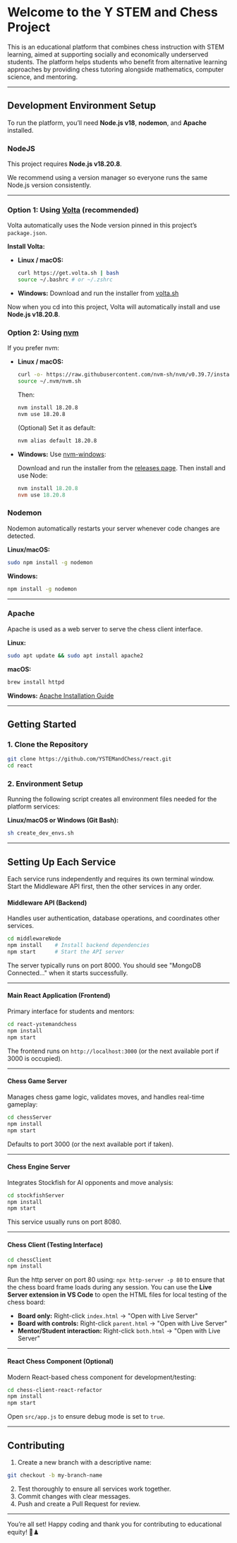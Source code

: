 # Welcome to the Y STEM and Chess Project

This is an educational platform that combines chess instruction with STEM learning, aimed at supporting socially and economically underserved students. The platform helps students who benefit from alternative learning approaches by providing chess tutoring alongside mathematics, computer science, and mentoring.

---

## Development Environment Setup

To run the platform, you’ll need **Node.js v18**, **nodemon**, and **Apache** installed.

### NodeJS

This project requires **Node.js v18.20.8**.

We recommend using a version manager so everyone runs the same Node.js version consistently.

---

### Option 1: Using [Volta](https://volta.sh) (recommended)

Volta automatically uses the Node version pinned in this project’s `package.json`.

**Install Volta:**

- **Linux / macOS:**
    ```bash
    curl https://get.volta.sh | bash
    source ~/.bashrc # or ~/.zshrc
    ```
- **Windows:**
Download and run the installer from [volta.sh](https://volta.sh)

Now when you cd into this project, Volta will automatically install and use **Node.js v18.20.8**.

### Option 2: Using [nvm](https://github.com/nvm-sh/nvm)

If you prefer nvm:

- **Linux / macOS:**
    ```bash
    curl -o- https://raw.githubusercontent.com/nvm-sh/nvm/v0.39.7/install.sh | bash
    source ~/.nvm/nvm.sh
    ```
    Then:
    ```bash
    nvm install 18.20.8
    nvm use 18.20.8
    ```
    (Optional) Set it as default:
    ```bash
    nvm alias default 18.20.8
    ```
- **Windows:**
    Use [nvm-windows](https://github.com/coreybutler/nvm-windows):

    Download and run the installer from the [releases page](https://github.com/coreybutler/nvm-windows/releases).
    Then install and use Node:
    ```powershell
    nvm install 18.20.8
    nvm use 18.20.8
    ```

### Nodemon

Nodemon automatically restarts your server whenever code changes are detected.

**Linux/macOS:**

```bash
sudo npm install -g nodemon
```

**Windows:**

```bash
npm install -g nodemon
```

---

### Apache

Apache is used as a web server to serve the chess client interface.

**Linux:**

```bash
sudo apt update && sudo apt install apache2
```

**macOS:**

```bash
brew install httpd
```

**Windows:**
[Apache Installation Guide](https://httpd.apache.org/docs/2.4/platform/windows.html)

---

## Getting Started

### 1. Clone the Repository

```bash
git clone https://github.com/YSTEMandChess/react.git
cd react
```

### 2. Environment Setup

Running the following script creates all environment files needed for the platform services:

**Linux/macOS or Windows (Git Bash):**

```bash
sh create_dev_envs.sh
```

---

## Setting Up Each Service

Each service runs independently and requires its own terminal window. Start the Middleware API first, then the other services in any order.

#### Middleware API (Backend)

Handles user authentication, database operations, and coordinates other services.


```bash
cd middlewareNode
npm install    # Install backend dependencies  
npm start      # Start the API server
```

The server typically runs on port 8000. You should see "MongoDB Connected..." when it starts successfully.

---

#### Main React Application (Frontend)

Primary interface for students and mentors:

```bash
cd react-ystemandchess
npm install
npm start
```

The frontend runs on `http://localhost:3000` (or the next available port if 3000 is occupied).

---

#### Chess Game Server

Manages chess game logic, validates moves, and handles real-time gameplay:

```bash
cd chessServer
npm install
npm start
```

Defaults to port 3000 (or the next available port if taken).

---

#### Chess Engine Server

Integrates Stockfish for AI opponents and move analysis:

```bash
cd stockfishServer
npm install
npm start
```

This service usually runs on port 8080.

---

#### Chess Client (Testing Interface)

```bash
cd chessClient
npm install
```

Run the http server on port 80 using: `npx http-server -p 80` to ensure that the chess board frame loads during any session.
You can use the **Live Server extension in VS Code** to open the HTML files for local testing of the chess board:

* **Board only:** Right-click `index.html` → "Open with Live Server"
* **Board with controls:** Right-click `parent.html` → "Open with Live Server"
* **Mentor/Student interaction:** Right-click `both.html` → "Open with Live Server"

---

#### React Chess Component (Optional)

Modern React-based chess component for development/testing:

```bash
cd chess-client-react-refactor
npm install 
npm start 
```

Open `src/app.js` to ensure debug mode is set to `true`.

---

## Contributing

1. Create a new branch with a descriptive name:

```bash
git checkout -b my-branch-name
```

2. Test thoroughly to ensure all services work together.
3. Commit changes with clear messages.
4. Push and create a Pull Request for review.

---

You’re all set! Happy coding and thank you for contributing to educational equity! 🎯♟️